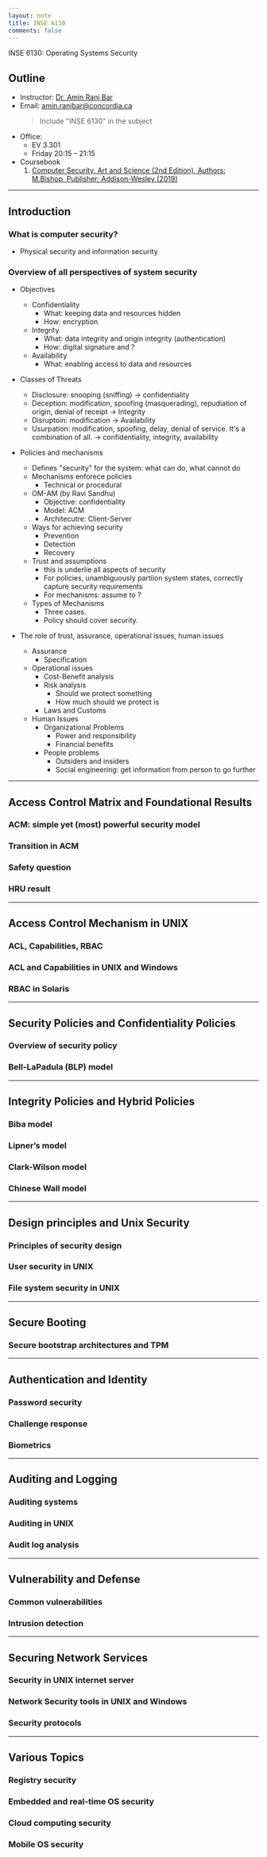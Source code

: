 ```yaml
---
layout: note
title: INSE 6130
comments: false
---
```


INSE 6130: Operating Systems Security

<!--more-->

## Outline
* Instructor: [Dr. Amin Ranj Bar](#)
* Email: amin.ranjbar@concordia.ca
    > Include "INSE 6130" in the subject
* Office:
    * EV 3.301
    * Friday 20:15 – 21:15
* Coursebook
  1. [Computer Security. Art and Science (2nd Edition), Authors: M.Bishop, Publisher: Addison-Wesley (2019)](#)

---

## Introduction

### What is computer security?
* Physical security and information security

### Overview of all perspectives of system security

* Objectives
    * Confidentiality
        * What: keeping data and resources hidden
        * How: encryption
    * Integrity
        * What: data integrity and origin integrity (authentication)
        * How: digital signature and ?
    * Availability
        * What: enabling access to data and resources

* Classes of Threats
    * Disclosure: snooping (sniffing) -> confidentiality
    * Deception: modification, spoofing (masquerading), repudiation of origin, denial of receipt -> Integrity
    * Disruptoin: modification -> Availability
    * Usurpation: modification, spoofing, delay, denial of service. It's a combination of all. -> confidentiality, integrity, availability

* Policies and mechanisms
    * Defines "security" for the system: what can do, what cannot do
    * Mechanisms enforece policies
        * Technical or procedural
    * OM-AM (by Ravi Sandhu)
        * Objective: confidentiality
        * Model: ACM
        * Architecutre: Client-Server
    * Ways for achieving security
        * Prevention
        * Detection
        * Recovery
    * Trust and assumptions
        * this is underlie all aspects of security
        * For policies, unambiguously partiion system states, correctly capture security requirements
        * For mechanisms: assume to ?
    * Types of Mechanisms
        * Three cases.
        * Policy should cover security.

* The role of trust, assurance, operational issues, human issues
    * Assurance
        * Specification
    * Operational issues
        * Cost-Benefit analysis
        * Risk analysis
            * Should we protect something
            * How much should we protect is
        * Laws and Customs
    * Human Issues
        * Organizational Problems
            * Power and responsibility
            * Financial benefits
        * People problems
            * Outsiders and insiders
            * Social engineering: get information from person to go further

---

## Access Control Matrix and Foundational Results

### ACM: simple yet (most) powerful security model
### Transition in ACM
### Safety question
### HRU result

---

## Access Control Mechanism in UNIX

### ACL, Capabilities, RBAC
### ACL and Capabilities in UNIX and Windows
### RBAC in Solaris

---

## Security Policies and Confidentiality Policies

### Overview of security policy
### Bell-LaPadula (BLP) model

---

## Integrity Policies and Hybrid Policies

### Biba model
### Lipner’s model
### Clark-Wilson model
### Chinese Wall model

---

## Design principles and Unix Security

### Principles of security design
### User security in UNIX
### File system security in UNIX

---

## Secure Booting

### Secure bootstrap architectures and TPM

---

## Authentication and Identity

### Password security
### Challenge response
### Biometrics

---

## Auditing and Logging

### Auditing systems
### Auditing in UNIX
### Audit log analysis

---

## Vulnerability and Defense

### Common vulnerabilities
### Intrusion detection

---

## Securing Network Services

### Security in UNIX internet server
### Network Security tools in UNIX and Windows
### Security protocols

---

## Various Topics

### Registry security
### Embedded and real-time OS security
### Cloud computing security
### Mobile OS security